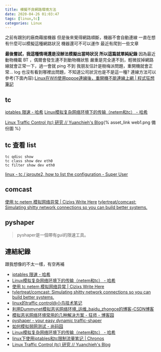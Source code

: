 ```yaml
---
title: 模擬不良網路環境方法
date: 2020-04-26 01:03:47
tags: [linux,tc]
categories: Linux
---
```


之前有跟別的廠商藉接機器
但是後來覺得網路順斷，機器不會自動連線
一直在想有什麼可以模擬這種網路狀況
機器還可不可以運作
最近有爬到一些文章

**最後嘗試，我這種情境還是沒辦法模擬出當時狀況**
**所以這篇就單純紀錄**
因為最近動物機載 BT ，偶爾會發生連不到動物機狀態
嚴重是完全連不到，輕微拔掉網路線就會正常一下，過一會就 ping 不到
我朋友估計是樹梅派問題，重開機就會正常...
log 也沒有看到哪裡出問題，不知道公司狀況也是不是這一種?
連線方法可以參考(下面內容):[Linux在Wifi使用pppoe連線後，重開機不能連線上網 | 程式狂想筆記](https://malagege.github.io/blog/2019/01/27/Linux%E5%9C%A8Wifi%E4%BD%BF%E7%94%A8pppoe%E9%80%A3%E7%B7%9A%E5%BE%8C%EF%BC%8C%E9%87%8D%E9%96%8B%E6%A9%9F%E4%B8%8D%E8%83%BD%E9%80%A3%E7%B7%9A%E4%B8%8A%E7%B6%B2/)

<!--more-->

## tc

[iptables 限速 - 哈希](https://www.haxi.cc/archives/iptables-%E9%99%90%E9%80%9F.html)
[Linux模拟复杂网络环境下的传输（netem和tc） - 哈希](https://www.haxi.cc/archives/Linux%E6%A8%A1%E6%8B%9F%E5%A4%8D%E6%9D%82%E7%BD%91%E7%BB%9C%E7%8E%AF%E5%A2%83%E4%B8%8B%E7%9A%84%E4%BC%A0%E8%BE%93-netem%E5%92%8Ctc.html)

[Linux Traffic Control (tc) 研究 // Yuanchieh's Blog](https://yuanchieh.page/posts/2019-04-05_linux-traffic-control/){% asset_link web1.png 備份圖 %}

## tc 查看 list

```
tc qdisc show
tc class show dev eth0
tc filter show dev eth0
```

[linux - tc / iproute2, how to list the configuration - Super User](https://superuser.com/questions/251032/tc-iproute2-how-to-list-the-configuration)

## comcast

[使用 tc netem 模拟网络异常 | Cizixs Write Here](https://cizixs.com/2017/10/23/tc-netem-for-terrible-network/)
[tylertreat/comcast: Simulating shitty network connections so you can build better systems.](https://github.com/tylertreat/comcast)

## pyshaper

> pyshaper是一個帶有gui的限速工具。


## 連結紀錄

跟我想像的不太一樣，有空再補

* [iptables 限速 - 哈希](https://www.haxi.cc/archives/iptables-%E9%99%90%E9%80%9F.html)
* [Linux模拟复杂网络环境下的传输（netem和tc） - 哈希](https://www.haxi.cc/archives/Linux%E6%A8%A1%E6%8B%9F%E5%A4%8D%E6%9D%82%E7%BD%91%E7%BB%9C%E7%8E%AF%E5%A2%83%E4%B8%8B%E7%9A%84%E4%BC%A0%E8%BE%93-netem%E5%92%8Ctc.html)
* [使用 tc netem 模拟网络异常 | Cizixs Write Here](https://cizixs.com/2017/10/23/tc-netem-for-terrible-network/)
* [tylertreat/comcast: Simulating shitty network connections so you can build better systems.](https://github.com/tylertreat/comcast)
* [linux的traffic control@小鸟技术笔记](https://www.lijiaocn.com/%E6%8A%80%E5%B7%A7/2017/08/10/linux-net-traffic-control.html#trickle)
* [利用Dummynet模拟恶劣网络环境_运维_baidu_zhongce的博客-CSDN博客](https://blog.csdn.net/baidu_zhongce/article/details/46874583)
* [模拟恶劣网络环境常用的几种解决方案 - 狂师 - 博客园](https://www.cnblogs.com/jinjiangongzuoshi/p/5272787.html)
* [pyshaper - your easy dynamic traffic-shaper](http://freenet.mcnabhosting.com/python/pyshaper/)
* [如何模拟弱网测试 - 尚码园](https://www.shangmayuan.com/a/0fd3247055c54298b214d92c.html)
* [Linux模拟复杂网络环境下的传输（netem和tc） - 哈希](http://www.haxi.cc/archives/Linux%E6%A8%A1%E6%8B%9F%E5%A4%8D%E6%9D%82%E7%BD%91%E7%BB%9C%E7%8E%AF%E5%A2%83%E4%B8%8B%E7%9A%84%E4%BC%A0%E8%BE%93-netem%E5%92%8Ctc.html)
* [linux下使用iptables和tc限制流量笔记 | Chronos](https://blog.plotcup.com/2012/08/24/linux-xia-shi-yong-iptables-he-tc-xian-zhi-liu-liang-bi-ji/)
* [Linux Traffic Control (tc) 研究 // Yuanchieh's Blog](https://yuanchieh.page/posts/2019-04-05_linux-traffic-control/)